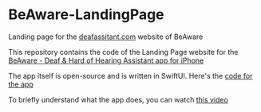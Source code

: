 # BeAware-LandingPage
Landing page for the [deafassitant.com](https://deafassistant.com) website of BeAware

This repository contains the code of the Landing Page website for the [BeAware - Deaf & Hard of Hearing Assistant app for iPhone](https://deafassistant.com)

The app itself is open-source and is written in SwiftUI. Here's the [code for the app](https://github.com/philparkus/BeAware)

To briefly understand what the app does, you can watch [this video](https://vimeo.com/724877299)
